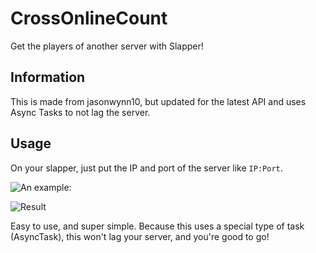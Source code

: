 # CrossOnlineCount
Get the players of another server with Slapper!
## Information
This is made from jasonwynn10, but updated for the latest API and uses Async Tasks to not lag the server.
## Usage
On your slapper, just put the IP and port of the server like `IP:Port`.

![An example:](https://github.com/ethaniccc/CrossOnlineCount/blob/master/Screenshot_20200515-143428.png)

![Result](https://github.com/ethaniccc/CrossOnlineCount/blob/master/Screenshot_20200515-143435.png)

Easy to use, and super simple. Because this uses a special type of task (AsyncTask), this won't lag your server, and you're good to go!
